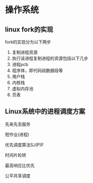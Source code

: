 # 操作系统

## linux fork的实现

fork的实现分为以下两步

1. 复制进程资源
2. 执行该进程复制进程的资源包括以下几步
3. 进程pcb
4. 程序体，即代码段数据段等
5. 用户栈
6. 内核栈
7. 虚拟内存池
8. 页表

## **Linux系统中的进程调度方案**

先来先去服务

短作业(进程)

优先调度算法SJ(P)F

时间片轮转

最高响应比优先

公平共享调度